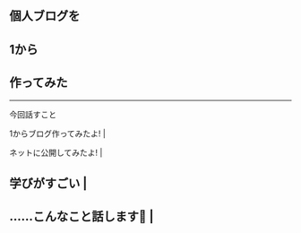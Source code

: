 ## 個人ブログを

## 1から

## 作ってみた
---

今回話すこと 

1からブログ作ってみたよ! | 

ネットに公開してみたよ! | 

## 学びがすごい | 

......こんなこと話します💪 | 
---
